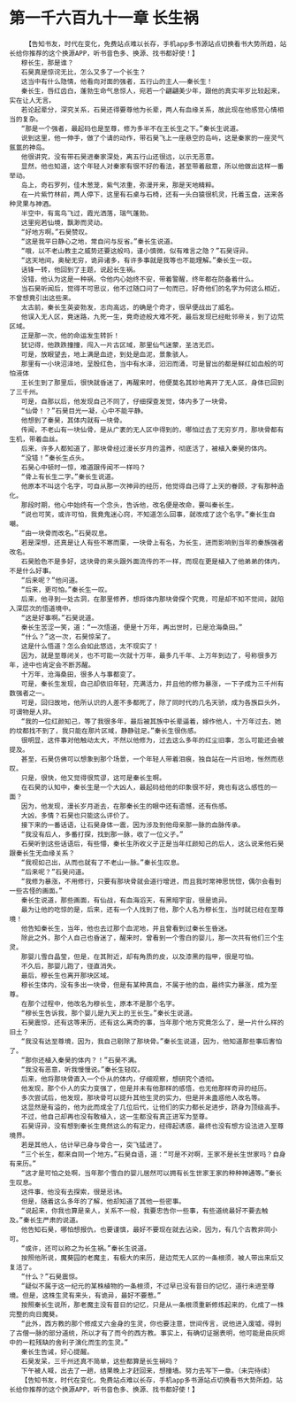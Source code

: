 # 第一千六百九十一章 长生祸
        【告知书友，时代在变化，免费站点难以长存，手机app多书源站点切换看书大势所趋，站长给你推荐的这个换源APP，听书音色多、换源、找书都好使！】
       穆长生，那是谁？
       石昊真是惊诧无比，怎么又多了一个长生？
       这当中有什么隐情，他看向对面的强者，五行山的主人——秦长生！
       秦长生，唇红齿白，蓬勃生命气息惊人，宛若一个翩翩美少年，跟他的真实年岁比较起来，实在让人无言。
       若论起辈分，深究关系，石昊还得要尊他为长辈，两人有血缘关系，故此现在他感觉心情相当的复杂。
       “那是一个强者，最起码也是至尊，修为多半不在王长生之下。”秦长生说道。
       说到这里，他一伸手，做了个请的动作，带石昊飞上一座悬空的岛屿，这是秦家的一座灵气氤氲的神岛。
       他很讲究，没有带石昊进秦家深处，离五行山还很远，以示无恶意。
       显然，他也知道，这个年轻人对秦家有很不好的看法，甚至带着敌意，所以他做出这样一番举动。
       岛上，奇石罗列，佳木葱茏，紫气浓重，弥漫开来，那是天地精粹。
       在一片紫竹林前，两人停下，这里有石桌与石椅，还有一头白猿很机灵，托着玉盘，送来各种灵果与神酒。
       半空中，有鸾鸟飞过，霞光洒落，瑞气蓬勃。
       这里宛若仙境，飘渺而灵动。
       “好地方啊。”石昊赞叹。
       “这是我平日静心之地，常自问与反省。”秦长生说道。
       “哦，以不老山教主之威势还要这般吗，谨小慎微，似有难言之隐？”石昊讶异。
       “这天地间，奥秘无穷，诡异诸多，有许多事就是我等也不能理解。”秦长生一叹。
       话锋一转，他回到了主题，说起长生祸。
       没错，他认为这是一种祸，令他内心始终不安，带着警醒，终年都在防备着什么。
       当石昊听闻后，觉得不可思议，他不过随口问了一句而已，好奇他们的名字为何这么相近，不曾想竟引出这些来。
       太古前，秦长生英姿勃发，志向高远，的确是个奇才，很早便战出了威名。
       他误入无人区，竟迷路，九死一生，竟奇迹般大难不死，最后发现已经毗邻帝关，到了边荒区域。
       正是那一次，他的命运发生转折！
       犹记得，他跌跌撞撞，闯入一片古区域，那里仙气迷蒙，圣洁无匹。
       可是，放眼望去，地上满是血迹，到处是血泥，景象骇人。
       那里有一小块沼泽地，呈殷红色，当中有水泽，汩汩而涌，可是冒出的都是鲜红如血般的可怕液体
       王长生到了那里后，很快就昏迷了，再醒来时，他便莫名其妙地离开了无人区，身体已回到了三千州。
       可是，自那以后，他发现自己不同了，仔细探查发觉，体内多了一块骨。
       “仙骨！？”石昊目光一凝，心中不能平静。
       他想到了秦昊，其体内就有一块骨。
       传闻，不老山有一块仙骨，是从广袤的无人区中得到的，哪怕过去了无穷岁月，那块骨都有生机，带着血丝。
       后来，许多人都知道了，那块骨经过漫长岁月的温养，彻底活了，被植入秦昊的体内。
       “没错！”秦长生点头。
       石昊心中顿时一惊，难道跟传闻不一样吗？
       “骨上有长生二字。”秦长生说道。
       他原本不叫这个名字，可自从那一次神异的经历，他觉得自己得了上天的眷顾，才有那种造化。
       那段时期，他心中始终有一个念头，告诉他，改名便是改命，要叫秦长生。
       “说也可笑，或许可怕，我竟鬼迷心窍，不知道怎么回事，就改成了这个名字。”秦长生自嘲。
       “由一块骨而改名。”石昊叹息。
       若是深想，还真是让人有些不寒而栗，一块骨上有名，为长生，进而影响到当年的秦族强者改名。
       石昊脸色不是多好，这块骨的来头跟外面流传的不一样，而现在更是植入了他弟弟的体内，不是什么好事。
       “后来呢？”他问道。
       “后来，更可怕。”秦长生一叹。
       后来，他寻到一处古洞，在那里修养，想将体内那块骨探个究竟，可是却不知不觉间，就陷入深层次的悟道境中。
       “这是好事啊。”石昊说道。
       秦长生苦涩一笑，道：“一次悟道，便是十万年，再出世时，已是沧海桑田。”
       “什么？”这一次，石昊惊呆了。
       这是什么悟道？怎么会如此悠远，太不现实了！
       因为，就是至尊闭关，也不可能一次就十万年，最多几千年、上万年到边了，号称很多万年，途中也肯定会不断苏醒。
       十万年，沧海桑田，很多人与事都变了。
       可是，秦长生发现，自己却依旧年轻，充满活力，并且他的修为暴涨，一下子成为三千州有数强者之一。
       可是，回归故地，他所认识的人差不多都死了，除了同时代的几名天骄，成为各族巨头外，可谓物是人非。
       “我的一位红颜知己，等了我很多年，最后被其族中长辈逼着，嫁作他人，十万年过去，她的坟都找不到了，我只能在那片区域，静静驻足。”秦长生很伤感。
       很明显，这件事对他触动太大，不然以他修为，过去这么多年的红尘旧事，怎么可能还会被提及。
       甚至，石昊仿佛可以想象到那个场景，一个年轻人带着泪痕，独自站在一片旧地，怅然而悲叹。
       只是，很快，他又觉得很荒谬，这可是秦长生啊。
       在石昊的认知中，秦长生是一个大凶人，最起码给他的印象很不好，竟也有这么感性的一面？
       因为，他发现，漫长岁月逝去，在那秦长生的眼中还有遗憾，还有伤感。
       大凶，多情？石昊也只能这么评价了。
       接下来的一番话语，让石昊身体一震，因为涉及到他母亲那一脉的血脉传承。
       “我没有后人，多番打探，找到那一脉，收了一位义子。”
       石昊听到这些话语后，有些懵，秦长生所收义子正是当年红颜知己的后人，这么说来他石昊跟秦长生无血缘关系？
       “我视如己出，从而也就有了不老山一脉。”秦长生叹息。
       “后来呢？”石昊问道。
       “我修为暴涨，不用修行，只要有那块骨就会道行增进，而且我时常神思恍惚，偶尔会看到一些古怪的画面。”
       秦长生说道，那些画面，有仙战，有血海滔天，有黑暗宇宙，很是诡异。
       最为让他的吃惊的是，后来，还有一个人找到了他，那个人名为穆长生，当时就已经在至尊境！
       他告知秦长生，当年，他也去过那个血泥地，并且曾看到过秦长生昏迷。
       除此之外，那个人自己也昏迷了，醒来时，曾看到一个雪白的婴儿，那一次共有他们三个生灵。
       那婴儿雪白晶莹，但是，在其附近，却有角质的皮，以及漆黑的指甲，很是可怕。
       不久后，那婴儿跑了，径直消失。
       最后，穆长生也离开那块区域。
       穆长生体内，没有多出一块骨，但是有某种真血，不属于他的血，最终实力暴涨，成为至尊。
       在那个过程中，他改名为穆长生，原本不是那个名字。
       “穆长生告诉我，那个婴儿是九天上的王长生。”秦长生说道。
       石昊震惊，还有这等来历，还有这么离奇的事，当年那个地方究竟怎么了，是一片什么样的旧土？
       “我没有达至尊境，因为，我自己剔除了那块骨。”秦长生说道，因为，他知道那些事后害怕了。
       “那你还植入秦昊的体内？！”石昊不满。
       “我没有恶意，听我慢慢说。”秦长生轻叹。
       后来，他将那块骨直入一个仆从的体内，仔细观察，想研究个透彻。
       他发现，那个仆人的实力变强了，但是并未有他那样的感悟，也无他那样奇异的经历。
       多次尝试后，他发现，那块骨可以提升其他生灵的实力，但是并未蛊惑他人改名等。
       这显然是有溢的，他为此而成全了几位后代，让他们的实力都长足进步，跻身为顶级高手。
       不过，他自己却再也没有敢植入，这一生都没有真正进军为至尊。
       石昊讶异，没有想到秦长生竟然这么的有定力，经得起诱惑，最终也没有想方设法进入至尊境界。
       若是其他人，估计早已身与骨合一，突飞猛进了。
       “三个长生，都来自同一个地方。”石昊自语，道：“可是不对啊，王家不是长生世家吗？自身有来历。”
       “这才是可怕之处啊，当年那个雪白的婴儿居然可以拥有长生世家王家的种种神通等。”秦长生叹息。
       这件事，他没有去探索，很是忌讳。
       但是，随着这么多年的了解，他却知道了其他一些密事。
       “说起来，你我也算是亲人，关系不一般，我要忠告你一些事，有些道统最好不要去触及。”秦长生严肃的说道。
       他告知石昊，哪怕想报仇，也要谨慎，最好不要现在就去沾染，因为，有几个古教非同小可。
       “或许，还可以称之为长生祸。”秦长生说道。
       按照他所说，魔葵园的老魔主，有极大的来历，是边荒无人区的一条根须，被人带出来后又复活了。
       “什么？”石昊震惊。
       “疑似不属于这一纪元的某株植物的一条根须，不过早已没有昔日的记忆，道行未进至尊境。但是，这株生灵有来头，有诡异，最好不要惹。”
       按照秦长生说所，那老魔主没有昔日的记忆，只是从一条根须重新修炼起来的，化成了一株完整的向日魔葵。
       “此外，西方教的那个修成丈六金身的生灵，你也要注意，世间传言，说他进入废墟，得到了古僧一脉的部分道统，所以才有了而今的西方教。事实上，有确切证据表明，他可能是由灰烬中的一粒残缺的舍利子演化而生的生灵。”
       秦长生告诫，好心提醒。
       石昊发呆，三千州还真不简单，这些都算是长生祸吗？
       下午被人喊，出去了一趟，结果晚上才赶回来，想撞墙。努力去写下一章。（未完待续）
       【告知书友，时代在变化，免费站点难以长存，手机app多书源站点切换看书大势所趋，站长给你推荐的这个换源APP，听书音色多、换源、找书都好使！】